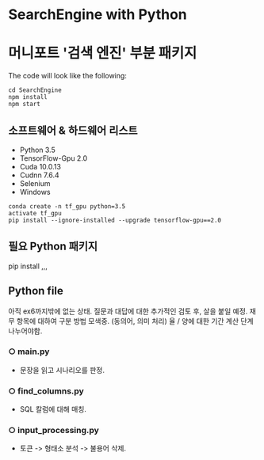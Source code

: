 # SearchEngine with Python
# 머니포트 '검색 엔진' 부분 패키지


The code will look like the following:
```
cd SearchEngine
npm install
npm start
```


## 소프트웨어 & 하드웨어 리스트

* Python 3.5
* TensorFlow-Gpu 2.0
* Cuda 10.0.13
* Cudnn 7.6.4 
* Selenium
* Windows

```buildoutcfg
conda create -n tf_gpu python=3.5
activate tf_gpu
pip install --ignore-installed --upgrade tensorflow-gpu==2.0
```
              
## 필요 Python 패키지

pip install ,,,

## Python file

아직 ex6까지밖에 없는 상태.
질문과 대답에 대한 추가적인 검토 후, 살을 붙일 예정.
재무 항목에 대하여 구분 방법 모색중. (동의어, 의미 처리)
율 / 양에 대한 기간 계산 단계 나누어야함.

### ○ main.py

* 문장을 읽고 시나리오를 판정.

### ○ find_columns.py

* SQL 칼럼에 대해 매칭.

### ○ input_processing.py

* 토큰 -> 형태소 분석 -> 불용어 삭제.
